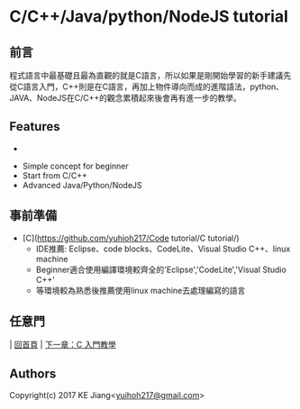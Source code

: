 # C/C++/Java/python/NodeJS tutorial


## 前言
程式語言中最基礎且最為直觀的就是C語言，所以如果是剛開始學習的新手建議先從C語言入門，C++則是在C語言，再加上物件導向而成的進階語法，python、JAVA、NodeJS在C/C++的觀念累積起來後會再有進一步的教學。



## Features
-

* Simple concept for beginner
* Start from C/C++
* Advanced Java/Python/NodeJS


## 事前準備
* [C](https://github.com/yuhioh217/Code tutorial/C tutorial/)
    * IDE推薦: Eclipse、code blocks、CodeLite、Visual Studio C++、linux machine
	* Beginner適合使用編譯環境較齊全的'Eclipse','CodeLite','Visual Studio C++'
	* 等環境較為熟悉後推薦使用linux machine去處理編寫的語言


## 任意門
| [回首頁](https://github.com/yuhioh217/Code%20tutorial) | [下一章：C 入門教學](https://github.com/yuhioh217/Code-Tutorial/tree/master/C%20tutorial/Chapter1/Chapter1.md)




Authors
-
Copyright(c) 2017 KE Jiang<<yuihoh217@gmail.com>>
